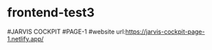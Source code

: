 # frontend-test3



#JARVIS COCKPIT
#PAGE-1
#website url:https://jarvis-cockpit-page-1.netlify.app/


